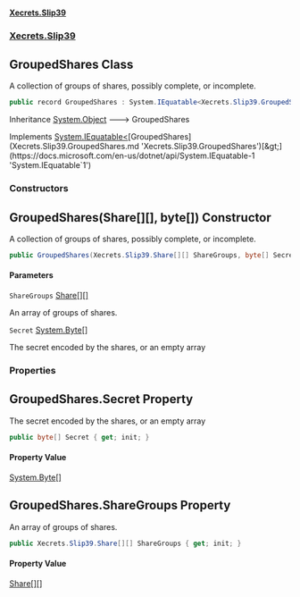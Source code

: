 #### [Xecrets.Slip39](index.md 'index')
### [Xecrets.Slip39](Xecrets.Slip39.md 'Xecrets.Slip39')

## GroupedShares Class

A collection of groups of shares, possibly complete, or incomplete.

```csharp
public record GroupedShares : System.IEquatable<Xecrets.Slip39.GroupedShares>
```

Inheritance [System.Object](https://docs.microsoft.com/en-us/dotnet/api/System.Object 'System.Object') &#129106; GroupedShares

Implements [System.IEquatable&lt;](https://docs.microsoft.com/en-us/dotnet/api/System.IEquatable-1 'System.IEquatable`1')[GroupedShares](Xecrets.Slip39.GroupedShares.md 'Xecrets.Slip39.GroupedShares')[&gt;](https://docs.microsoft.com/en-us/dotnet/api/System.IEquatable-1 'System.IEquatable`1')
### Constructors

<a name='Xecrets.Slip39.GroupedShares.GroupedShares(Xecrets.Slip39.Share[][],byte[])'></a>

## GroupedShares(Share[][], byte[]) Constructor

A collection of groups of shares, possibly complete, or incomplete.

```csharp
public GroupedShares(Xecrets.Slip39.Share[][] ShareGroups, byte[] Secret);
```
#### Parameters

<a name='Xecrets.Slip39.GroupedShares.GroupedShares(Xecrets.Slip39.Share[][],byte[]).ShareGroups'></a>

`ShareGroups` [Share](Xecrets.Slip39.Share.md 'Xecrets.Slip39.Share')[[]](https://docs.microsoft.com/en-us/dotnet/api/System.Array 'System.Array')[[]](https://docs.microsoft.com/en-us/dotnet/api/System.Array 'System.Array')

An array of groups of shares.

<a name='Xecrets.Slip39.GroupedShares.GroupedShares(Xecrets.Slip39.Share[][],byte[]).Secret'></a>

`Secret` [System.Byte](https://docs.microsoft.com/en-us/dotnet/api/System.Byte 'System.Byte')[[]](https://docs.microsoft.com/en-us/dotnet/api/System.Array 'System.Array')

The secret encoded by the shares, or an empty array
### Properties

<a name='Xecrets.Slip39.GroupedShares.Secret'></a>

## GroupedShares.Secret Property

The secret encoded by the shares, or an empty array

```csharp
public byte[] Secret { get; init; }
```

#### Property Value
[System.Byte](https://docs.microsoft.com/en-us/dotnet/api/System.Byte 'System.Byte')[[]](https://docs.microsoft.com/en-us/dotnet/api/System.Array 'System.Array')

<a name='Xecrets.Slip39.GroupedShares.ShareGroups'></a>

## GroupedShares.ShareGroups Property

An array of groups of shares.

```csharp
public Xecrets.Slip39.Share[][] ShareGroups { get; init; }
```

#### Property Value
[Share](Xecrets.Slip39.Share.md 'Xecrets.Slip39.Share')[[]](https://docs.microsoft.com/en-us/dotnet/api/System.Array 'System.Array')[[]](https://docs.microsoft.com/en-us/dotnet/api/System.Array 'System.Array')